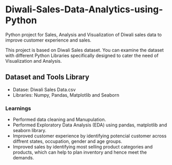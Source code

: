 # Diwali-Sales-Data-Analytics-using-Python
Python project for Sales, Analysis and Visualization of Diwali sales data to improve customer experience and sales.

This project is based on Diwali Sales dataset. You can examine the dataset with different Python Libraries specifically designed to cater the need of Visualization and Analysis.

## Dataset and Tools Library
* Datase: Diwali Sales Data.csv
* Libraries: Numpy, Pandas, Matplotlib and Seaborn

### Learnings
* Performed data cleaning and Manupulation.
* Performed Exploratory Data Analysis (EDA) using pandas, matplotlib and seaborn library.
* Improved customer experience by identifying potencial customer across diffrent states, occupation, gender and age groups.
* Improved sales by identifying most selling product categories and products, which can help to plan inventory and hence meet the demands.
  



